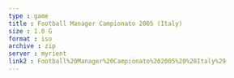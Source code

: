 ```yaml
---
type : game
title : Football Manager Campionato 2005 (Italy)
size : 1.0 G
format : iso
archive : zip
server : myrient
link2 : Football%20Manager%20Campionato%202005%20%28Italy%29
---
```

